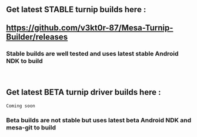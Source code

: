 ## Get latest STABLE turnip builds here : <br><br> **https://github.com/v3kt0r-87/Mesa-Turnip-Builder/releases**

### Stable builds are well tested and uses latest stable Android NDK to build

<br>

## Get latest BETA turnip driver builds here :

```Coming soon```

### Beta builds are not stable but uses latest beta Android NDK and mesa-git to build
